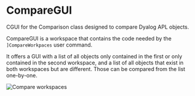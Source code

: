 # CompareGUI

CGUI for the Comparison class designed to compare Dyalog APL objects.

CompareGUI is a workspace that contains the code needed by the `]CompareWorkpaces` user command.

It offers a GUI with a list of all objects only contained in the first or only contained in the second workspace, and a list of all objects that exist in both workspaces but are different. Those can be compared from the list one-by-one.

![Compare workspaces](file:///./CompareWorkspaces.png "Compare workspaces")
